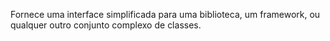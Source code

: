Fornece uma interface simplificada para uma biblioteca, um framework, ou qualquer outro conjunto complexo de classes.